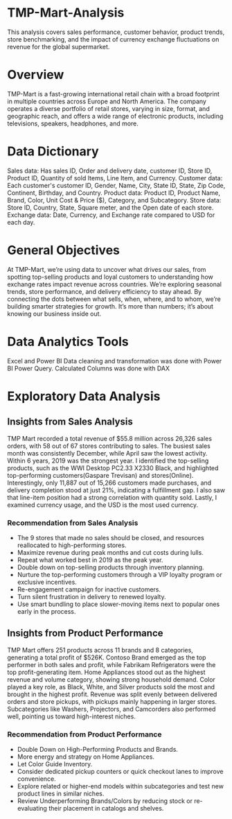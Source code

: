 # TMP-Mart-Analysis
This analysis covers sales performance, customer behavior, product trends, store benchmarking, and the impact of currency exchange fluctuations on revenue for the global supermarket.
# Overview
TMP-Mart is a fast-growing international retail chain with a broad footprint in multiple countries across Europe and North America. The company operates a diverse portfolio of retail stores, varying in size, format, and geographic reach, and offers a wide range of electronic products, including televisions, speakers, headphones, and more.
# Data Dictionary
Sales data: Has sales ID, Order and delivery date, customer ID, Store ID, Product ID, Quantity of sold Items, Line Item, and Currency.
Customer data: Each customer's customer ID, Gender, Name, City, State ID, State, Zip Code, Continent, Birthday, and Country.
Product data: Product ID, Product Name, Brand, Color, Unit Cost & Price ($), Category, and Subcategory.
Store data: Store ID, Country, State, Square meter, and the Open date of each store.
Exchange data: Date, Currency, and Exchange rate compared to USD for each day.
# General Objectives
At TMP-Mart, we’re using data to uncover what drives our sales, from spotting top-selling products and loyal customers to understanding how exchange rates impact revenue across countries. We’re exploring seasonal trends, store performance, and delivery efficiency to stay ahead. By connecting the dots between what sells, when, where, and to whom, we’re building smarter strategies for growth. It’s more than numbers; it’s about knowing our business inside out.
# Data Analytics Tools
Excel and Power BI
Data cleaning and transformation was done with Power BI Power Query.
Calculated Columns was done with DAX
# Exploratory Data Analysis
## Insights from Sales Analysis
TMP Mart recorded a total revenue of $55.8 million across 26,326 sales orders, with 58 out of 67 stores contributing to sales. The busiest sales month was consistently December, while April saw the lowest activity. Within 6 years, 2019 was the strongest year. I identified the top-selling products, such as the WWI Desktop PC2.33 X2330 Black, and highlighted top-performing customers(Gaspare Trevisan) and stores(Online). Interestingly, only 11,887 out of 15,266 customers made purchases, and delivery completion stood at just 21%, indicating a fulfillment gap. I also saw that line-item position had a strong correlation with quantity sold. Lastly, I examined currency usage, and the USD is the most used currency. 
### Recommendation from Sales Analysis
- The 9 stores that made no sales should be closed, and resources reallocated to high-performing stores.
- Maximize revenue during peak months and cut costs during lulls.
- Repeat what worked best in 2019 as the peak year.
- Double down on top-selling products through inventory planning.
- Nurture the top-performing customers through a VIP loyalty program or exclusive incentives.
- Re-engagement campaign for inactive customers.
- Turn silent frustration in delivery to renewed loyalty.
- Use smart bundling to place slower-moving items next to popular ones early in the process.
## Insights from Product Performance
TMP Mart offers 251 products across 11 brands and 8 categories, generating a total profit of $526K. Contoso Brand emerged as the top performer in both sales and profit, while Fabrikam Refrigerators were the top profit-generating item. Home Appliances stood out as the highest revenue and volume category, showing strong household demand. Color played a key role, as Black, White, and Silver products sold the most and brought in the highest profit. Revenue was split evenly between delivered orders and store pickups, with pickups mainly happening in larger stores. Subcategories like Washers, Projectors, and Camcorders also performed well, pointing us toward high-interest niches.
### Recommendation from Product Performance
- Double Down on High-Performing Products and Brands.
- More energy and strategy on Home Appliances.
- Let Color Guide Inventory.
- Consider dedicated pickup counters or quick checkout lanes to improve convenience.
- Explore related or higher-end models within subcategories and test new product lines in similar niches.
- Review Underperforming Brands/Colors by reducing stock or re-evaluating their placement in catalogs and shelves.


